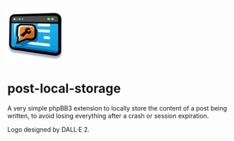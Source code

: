 ![Logo](post-local-storage-logo-smaller.png)
# post-local-storage

A very simple phpBB3 extension to locally store the content of a post being written, to avoid losing everything after a crash or session expiration.

Logo designed by DALL·E 2.

